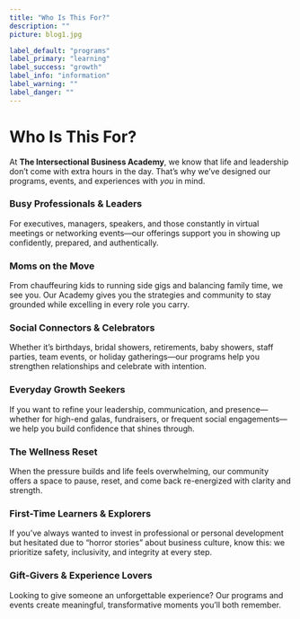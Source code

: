 ```yaml
---
title: "Who Is This For?"
description: ""
picture: blog1.jpg

label_default: "programs" 
label_primary: "learning"
label_success: "growth"
label_info: "information"
label_warning: ""
label_danger: ""
---
```


# Who Is This For?  

At **The Intersectional Business Academy**, we know that life and leadership don’t come with extra hours in the day. That’s why we’ve designed our programs, events, and experiences with *you* in mind.  

### Busy Professionals & Leaders  
For executives, managers, speakers, and those constantly in virtual meetings or networking events—our offerings support you in showing up confidently, prepared, and authentically.  

### Moms on the Move  
From chauffeuring kids to running side gigs and balancing family time, we see you. Our Academy gives you the strategies and community to stay grounded while excelling in every role you carry.  

### Social Connectors & Celebrators  
Whether it’s birthdays, bridal showers, retirements, baby showers, staff parties, team events, or holiday gatherings—our programs help you strengthen relationships and celebrate with intention.  

### Everyday Growth Seekers  
If you want to refine your leadership, communication, and presence—whether for high-end galas, fundraisers, or frequent social engagements—we help you build confidence that shines through.  

### The Wellness Reset  
When the pressure builds and life feels overwhelming, our community offers a space to pause, reset, and come back re-energized with clarity and strength.  

### First-Time Learners & Explorers  
If you’ve always wanted to invest in professional or personal development but hesitated due to “horror stories” about business culture, know this: we prioritize safety, inclusivity, and integrity at every step.  

### Gift-Givers & Experience Lovers  
Looking to give someone an unforgettable experience? Our programs and events create meaningful, transformative moments you’ll both remember.  



